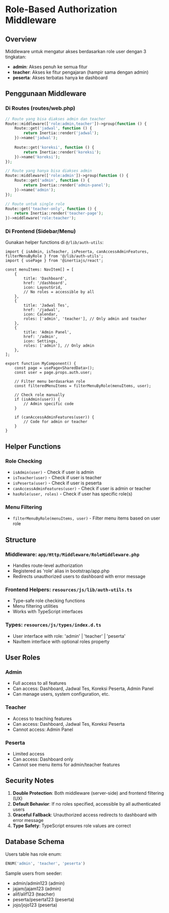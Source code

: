 # Role-Based Authorization Middleware

## Overview

Middleware untuk mengatur akses berdasarkan role user dengan 3 tingkatan:
- **admin**: Akses penuh ke semua fitur
- **teacher**: Akses ke fitur pengajaran (hampir sama dengan admin)
- **peserta**: Akses terbatas hanya ke dashboard

## Penggunaan Middleware

### Di Routes (routes/web.php)

```php
// Route yang bisa diakses admin dan teacher
Route::middleware(['role:admin,teacher'])->group(function () {
    Route::get('jadwal', function () {
        return Inertia::render('jadwal');
    })->name('jadwal');
    
    Route::get('koreksi', function () {
        return Inertia::render('koreksi');
    })->name('koreksi');
});

// Route yang hanya bisa diakses admin
Route::middleware(['role:admin'])->group(function () {
    Route::get('admin', function () {
        return Inertia::render('admin-panel');
    })->name('admin');
});

// Route untuk single role
Route::get('teacher-only', function () {
    return Inertia::render('teacher-page');
})->middleware('role:teacher');
```

### Di Frontend (Sidebar/Menu)

Gunakan helper functions di `@/lib/auth-utils`:

```tsx
import { isAdmin, isTeacher, isPeserta, canAccessAdminFeatures, filterMenuByRole } from '@/lib/auth-utils';
import { usePage } from '@inertiajs/react';

const menuItems: NavItem[] = [
    {
        title: 'Dashboard',
        href: '/dashboard',
        icon: LayoutGrid,
        // No roles = accessible by all
    },
    {
        title: 'Jadwal Tes',
        href: '/jadwal',
        icon: Calendar,
        roles: ['admin', 'teacher'], // Only admin and teacher
    },
    {
        title: 'Admin Panel',
        href: '/admin',
        icon: Settings,
        roles: ['admin'], // Only admin
    },
];

export function MyComponent() {
    const page = usePage<SharedData>();
    const user = page.props.auth.user;
    
    // Filter menu berdasarkan role
    const filteredMenuItems = filterMenuByRole(menuItems, user);
    
    // Check role manually
    if (isAdmin(user)) {
        // Admin specific code
    }
    
    if (canAccessAdminFeatures(user)) {
        // Code for admin or teacher
    }
}
```

## Helper Functions

### Role Checking
- `isAdmin(user)` - Check if user is admin
- `isTeacher(user)` - Check if user is teacher  
- `isPeserta(user)` - Check if user is peserta
- `canAccessAdminFeatures(user)` - Check if user is admin or teacher
- `hasRole(user, roles)` - Check if user has specific role(s)

### Menu Filtering
- `filterMenuByRole(menuItems, user)` - Filter menu items based on user role

## Structure

### Middleware: `app/Http/Middleware/RoleMiddleware.php`
- Handles route-level authorization
- Registered as 'role' alias in bootstrap/app.php
- Redirects unauthorized users to dashboard with error message

### Frontend Helpers: `resources/js/lib/auth-utils.ts`
- Type-safe role checking functions
- Menu filtering utilities
- Works with TypeScript interfaces

### Types: `resources/js/types/index.d.ts`
- User interface with role: 'admin' | 'teacher' | 'peserta'
- NavItem interface with optional roles property

## User Roles

### Admin
- Full access to all features
- Can access: Dashboard, Jadwal Tes, Koreksi Peserta, Admin Panel
- Can manage users, system configuration, etc.

### Teacher
- Access to teaching features
- Can access: Dashboard, Jadwal Tes, Koreksi Peserta
- Cannot access: Admin Panel

### Peserta
- Limited access
- Can access: Dashboard only
- Cannot see menu items for admin/teacher features

## Security Notes

1. **Double Protection**: Both middleware (server-side) and frontend filtering (UX)
2. **Default Behavior**: If no roles specified, accessible by all authenticated users
3. **Graceful Fallback**: Unauthorized access redirects to dashboard with error message
4. **Type Safety**: TypeScript ensures role values are correct

## Database Schema

Users table has role enum:
```sql
ENUM('admin', 'teacher', 'peserta')
```

Sample users from seeder:
- admin/admin123 (admin)
- jajam/jajam123 (admin)  
- alif/alif123 (teacher)
- peserta/peserta123 (peserta)
- jojo/jojo123 (peserta)

